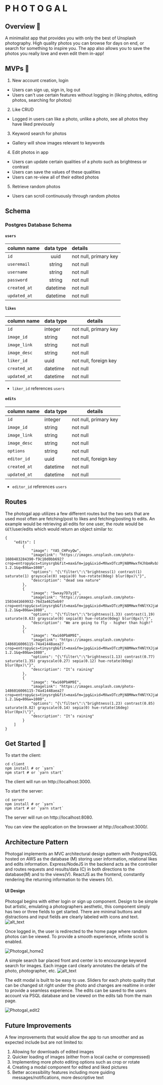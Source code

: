 
# P H O T O G A L

## Overview 📸

A minimalist app that provides you with only the best of Unsplash photography. High quality photos you can browse for days on end, or search for something to inspire you. The app also allows you to save the photos you really love and even edit them in-app!


## MVPs 🔎

1. New account creation, login
- Users can sign up, sign in, log out
- Users can't use certain features without logging in (liking photos, editing photos, searching for photos)
2. Like CRUD
- Logged in users can like a photo, unlike a photo, see all photos they have liked previously
3. Keyword search for photos
- Gallery will show images relevant to keywords
4. Edit photos in app
- Users can update certain qualities of a photo such as brightness or contrast
- Users can save the values of these qualities
- Users can re-view all of their edited photos
5. Retrieve random photos
- Users can scroll continuously through random photos

## Schema
### Postgres Database Schema

#### `users`

| column name       | data type | details                   |
| :---------------- | :-------: | :------------------------ |
| `id`              |   uuid    | not null, primary key     |
| `useremail`       |  string   | not null                  |
| `username`        |  string   | not null                  |
| `password`        |  string   | not null                  |
| `created_at`      | datetime  | not null                  |
| `updated_at`      | datetime  | not null                  |


#### `likes`

| column name  | data type | details                        |
|--------------|-----------|--------------------------------|
| `id`         | integer   | not null, primary key          |
| `image_id`   | string    | not null                       |
| `image_link` | string    | not null                       |
| `image_desc` | string    | not null                       |
| `liker_id`   | uuid      | not null, foreign key          |
| `created_at` | datetime  | not null                       |
| `updated_at` | datetime  | not null                       |

- `liker_id` references `users`

#### `edits`

| column name  | data type | details                        |
|--------------|-----------|--------------------------------|
| `id`         | integer   | not null, primary key          |
| `image_id`   | string    | not null                       |
| `image_link` | string    | not null                       |
| `image_desc` | string    | not null                       |
| `options`    | string    | not null                       |
| `editor_id`  | uuid      | not null, foreign key          |
| `created_at` | datetime  | not null                       |
| `updated_at` | datetime  | not null                       |

- `editor_id` references `users`

## Routes
The photogal app utilizes a few different routes but the two sets that are used most often are fetching/post to likes and fetching/posting to edits.
An example would be retrieving all edits for one user, the route would be `GET`/user/edits which would return an object similar to:
```
{
    "edits": [
        {
            "image": "YA5_CHPxyQw",
            "imagelink": "https://images.unsplash.com/photo-1608483284390-f9c10d0bb692?crop=entropy&cs=tinysrgb&fit=max&fm=jpg&ixid=MXwxOTczMjN8MHwxfHJhbmRvbXx8fHx8fHx8&ixlib=rb-1.2.1&q=80&w=1080",
            "options": "{\"filter\":\"brightness(1) contrast(1) saturate(1) grayscale(0) sepia(0) hue-rotate(0deg) blur(0px)\"}",
            "description": "dead sea nature"
        },
        {
            "image": "5wxay7D7yjE",
            "imagelink": "https://images.unsplash.com/photo-1503441669932-76d3a4625eb9?crop=entropy&cs=tinysrgb&fit=max&fm=jpg&ixid=MXwxOTczMjN8MHwxfHNlYXJjaHwxNHx8Y2xvdWRzfGVufDB8fHw&ixlib=rb-1.2.1&q=80&w=1080",
            "options": "{\"filter\":\"brightness(1.33) contrast(1.19) saturate(0.63) grayscale(0) sepia(0) hue-rotate(0deg) blur(0px)\"}",
            "description": "We are going to fly - higher than high!"
        },
        {
            "image": "Kwi60PbAM9I",
            "imagelink": "https://images.unsplash.com/photo-1486016006115-74a41448aea2?crop=entropy&cs=tinysrgb&fit=max&fm=jpg&ixid=MXwxOTczMjN8MHwxfHNlYXJjaHwyfHxyYWlufGVufDB8fHw&ixlib=rb-1.2.1&q=80&w=1080",
            "options": "{\"filter\":\"brightness(1.13) contrast(0.77) saturate(1.35) grayscale(0.27) sepia(0.12) hue-rotate(0deg) blur(0px)\"}",
            "description": "It’s raining"
        },
        {
            "image": "Kwi60PbAM9I",
            "imagelink": "https://images.unsplash.com/photo-1486016006115-74a41448aea2?crop=entropy&cs=tinysrgb&fit=max&fm=jpg&ixid=MXwxOTczMjN8MHwxfHNlYXJjaHwyfHxyYWlufGVufDB8fHw&ixlib=rb-1.2.1&q=80&w=1080",
            "options": "{\"filter\":\"brightness(1.23) contrast(0.85) saturate(0.82) grayscale(0.14) sepia(0) hue-rotate(16deg) blur(0px)\"}",
            "description": "It’s raining"
        }
    ]
}
```

## Get Started 🌟
To start the client:
```
cd client
npm install # or `yarn`
npm start # or `yarn start`
```

The client will run on http://localhost:3000. 

To start the server:
```
cd server
npm install # or `yarn`
npm start # or `yarn start`
```

The server will run on http://localhost:8080. 

You can view the application on the browswer at http://localhost:3000/. 

## Architecture Pattern

Photogal implements an MVC architectural design pattern with PostgresSQL hosted on AWS as the database (M) storing user information, relational likes and edits information. Express/NodeJS in the backend acts as the controller and routes requests and results/data (C) in both directions to the database(M) and to the views(V). ReactJS as the frontend, constantly rendering the returning information to the viewers (V).

#### UI Design
Photogal begins with either login or sign up component. Design to be simple but artistic, emulating a photographers aesthetic, this component simply has two or three fields to get started. There are minimal buttons and distractions and input fields are clearly labeled with icons and text.
![alt_text](https://user-images.githubusercontent.com/68566126/104473653-33a1f800-558b-11eb-85bc-35550bc3a311.png "Photogal Login")

Once logged in, the user is redirected to the home page where random photos can be viewed. To provide a smooth experience, infinite scroll is enabled. 

![Photogal_home2](https://user-images.githubusercontent.com/68566126/104480001-0dcc2180-5592-11eb-8a3a-28d428706c5d.gif)

A simple search bar placed front and center is to encourange keyword search for images. Each image card clearly annotates the details of the photo, photographer, etc. 
![alt_text](https://user-images.githubusercontent.com/68566126/104474694-4406a280-558c-11eb-8ef1-9f5fd2d27b07.png "Photogal Search and Like")

The edit modal is built to be easy to use. Sliders for each photo quality that can be changed sit right under the photo and changes are realtime in order to provide a seamless experience. The edits can be saved to the users account via PSQL database and be viewed on the edits tab from the main page.

![Photogal_edit2](https://user-images.githubusercontent.com/68566126/104477293-ecb60180-558e-11eb-8352-60f12757b767.gif)


## Future Improvements

A few improvements that would allow the app to run smoother and as expected include but are not limited to:
1. Allowing for downloads of edited images
2. Quicker loading of images (either from a local cache or compressed)
3. Implementing more photo editing options such as crop or rotate
4. Creating a modal component for edited and liked pictures
5. Better accessibility features including more guiding messages/notifications, more descriptive text
